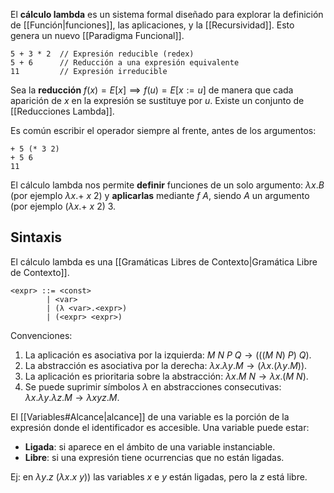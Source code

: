 El **cálculo lambda** es un sistema formal diseñado para explorar la definición de [[Función|funciones]], las aplicaciones, y la [[Recursividad]]. Esto genera un nuevo [[Paradigma Funcional]].

```
5 + 3 * 2  // Expresión reducible (redex)
5 + 6      // Reducción a una expresión equivalente
11         // Expresión irreducible
```

Sea la **reducción** $f(x) = E[x] \implies f(u) = E[x := u]$ de manera que cada aparición de $x$ en la expresión se sustituye por $u$. Existe un conjunto de [[Reducciones Lambda]].

Es común escribir el operador siempre al frente, antes de los argumentos:

```
+ 5 (* 3 2)
+ 5 6
11
```

El cálculo lambda nos permite **definir** funciones de un solo argumento: $\lambda x . B$ (por ejemplo $\lambda x.+ \ x \ 2$) y **aplicarlas** mediante $f \ A$, siendo $A$ un argumento (por ejemplo $(\lambda x . + \ x \ 2 ) \ 3$.

## Sintaxis

El cálculo lambda es una [[Gramáticas Libres de Contexto|Gramática Libre de Contexto]].

```
<expr> ::= <const>
		| <var>
		| (λ <var>.<expr>)
		| (<expr> <expr>)
```

Convenciones:

1. La aplicación es asociativa por la izquierda: $M \ N \ P \ Q \rightarrow (((M \ N) \ P ) \ Q)$.
2. La abstracción es asociativa por la derecha: $\lambda x . \lambda y . M \rightarrow (\lambda x . (\lambda y . M))$.
3. La aplicación es prioritaria sobre la abstracción: $\lambda x . M \ N \rightarrow \lambda x . (M \ N)$.
4. Se puede suprimir símbolos $\lambda$ en abstracciones consecutivas: $\lambda x . \lambda y . \lambda z . M \rightarrow \lambda x y z . M$.

El [[Variables#Alcance|alcance]] de una variable es la porción de la expresión donde el identificador es accesible. Una variable puede estar:

- **Ligada**: si aparece en el ámbito de una variable instanciable.
- **Libre**: si una expresión tiene ocurrencias que no están ligadas.

Ej: en $\lambda y . z \ (\lambda x. x \ y))$ las variables $x$ e $y$ están ligadas, pero la $z$ está libre.
